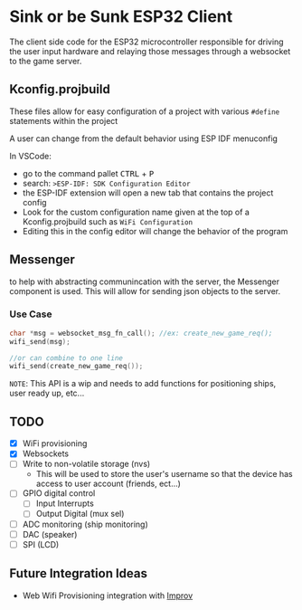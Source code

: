 # Sink or be Sunk ESP32 Client

The client side code for the ESP32 microcontroller responsible for driving the user input hardware and relaying those messages through a websocket to the game server.

## Kconfig.projbuild

These files allow for easy configuration of a project with various `#define` statements within the project

A user can change from the default behavior using ESP IDF menuconfig

In VSCode:

- go to the command pallet <kbd>CTRL</kbd> + <kbd>P</kbd>
- search: `>ESP-IDF: SDK Configuration Editor`
- the ESP-IDF extension will open a new tab that contains the project config
- Look for the custom configuration name given at the top of a Kconfig.projbuild such as `WiFi Configuration`
- Editing this in the config editor will change the behavior of the program

## Messenger

to help with abstracting communincation with the server, the Messenger component is used. This will allow for sending json objects to the server.

### Use Case

```c
char *msg = websocket_msg_fn_call(); //ex: create_new_game_req();
wifi_send(msg);

//or can combine to one line
wifi_send(create_new_game_req());
```

`NOTE`: This API is a wip and needs to add functions for positioning ships, user ready up, etc...

## TODO

- [x] WiFi provisioning
- [x] Websockets
- [ ] Write to non-volatile storage (nvs)
  - This will be used to store the user's username so that the device has access to user account (friends, ect...)
- [ ] GPIO digital control
  - [ ] Input Interrupts
  - [ ] Output Digital (mux sel)
- [ ] ADC monitoring (ship monitoring)
- [ ] DAC (speaker)
- [ ] SPI (LCD)

## Future Integration Ideas

- Web Wifi Provisioning integration with [Improv](https://www.improv-wifi.com/)
